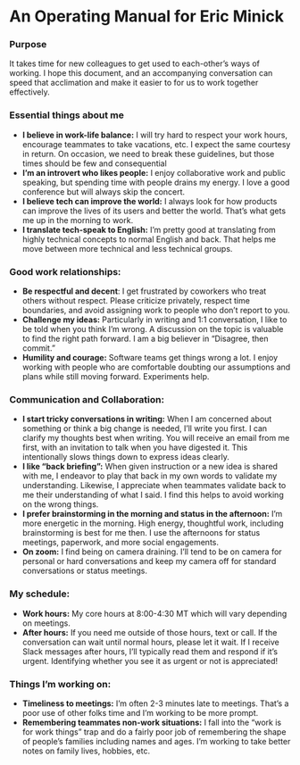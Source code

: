 
# An Operating Manual for Eric Minick

### Purpose
It takes time for new colleagues to get used to each-other’s ways of working. I hope this document, and an accompanying conversation can speed that acclimation and make it easier to for us to work together effectively.

### Essential things about me
* **I believe in work-life balance:** I will try hard to respect your work hours, encourage teammates to take vacations, etc. I expect the same courtesy in return. On occasion, we need to break these guidelines, but those times should be few and consequential
*	**I’m an introvert who likes people:** I enjoy collaborative work and public speaking, but spending time with people drains my energy. I love a good conference but will always skip the concert.
*	**I believe tech can improve the world:** I always look for how products can improve the lives of its users and better the world. That’s what gets me up in the morning to work.
*	**I translate tech-speak to English:** I’m pretty good at translating from highly technical concepts to normal English and back. That helps me move between more technical and less technical groups.

### Good work relationships:
*	**Be respectful and decent**: I get frustrated by coworkers who treat others without respect. Please criticize privately, respect time boundaries, and avoid assigning work to people who don’t report to you.
*	**Challenge my ideas:** Particularly in writing and 1:1 conversation, I like to be told when you think I’m wrong. A discussion on the topic is valuable to find the right path forward. I am a big believer in “Disagree, then commit.”
*	**Humility and courage:** Software teams get things wrong a lot. I enjoy working with people who are comfortable doubting our assumptions and plans while still moving forward. Experiments help. 

### Communication and Collaboration:
*	**I start tricky conversations in writing:** When I am concerned about something or think a big change is needed, I’ll write you first. I can clarify my thoughts best when writing. You will receive an email from me first, with an invitation to talk when you have digested it. This intentionally slows things down to express ideas clearly.
*	**I like “back briefing”:** When given instruction or a new idea is shared with me, I endeavor to play that back in my own words to validate my understanding. Likewise, I appreciate when teammates validate back to me their understanding of what I said. I find this helps to avoid working on the wrong things. 
*	**I prefer brainstorming in the morning and status in the afternoon:** I’m more energetic in the morning. High energy, thoughtful work, including brainstorming is best for me then. I use the afternoons for status meetings, paperwork, and more social engagements. 
*	**On zoom:** I find being on camera draining. I’ll tend to be on camera for personal or hard conversations and keep my camera off for standard conversations or status meetings. 

### My schedule:
*	**Work hours:** My core hours at 8:00-4:30 MT which will vary depending on meetings.
* **After hours:**  If you need me outside of those hours, text or call. If the conversation can wait until normal hours, please let it wait.  If I receive Slack messages after hours, I’ll typically read them and respond if it’s urgent. Identifying whether you see it as urgent or not is appreciated! 

### Things I’m working on:
*	**Timeliness to meetings:** I’m often 2-3 minutes late to meetings. That’s a poor use of other folks time and I’m working to be more prompt.
*	**Remembering teammates non-work situations:** I fall into the “work is for work things” trap and do a fairly poor job of remembering the shape of people’s families including names and ages. I’m working to take better notes on family lives, hobbies, etc.
